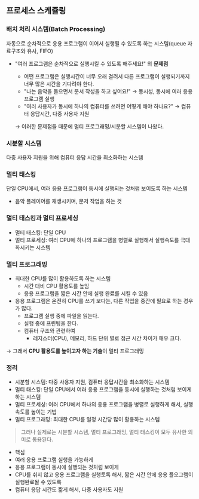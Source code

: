 ## 프로세스 스케쥴링

### 배치 처리 시스템(Batch Processing)

자동으로 순차적으로 응용 프로그램이 이어서 실행될 수 있도록 하는 시스템(queue 자료구조와 유사, FIFO)

- "여러 프로그램은 순차적으로 실행시킬 수 있도록 해주세요!" 의 **문제점**

  - 어떤 프로그램은 실행시간이 너무 오래 걸려서 다른 프로그램이 실행되기까지 너무 많은 시간을 기다려야 한다.
  - "나는 음악을 들으면서 문서 작성을 하고 싶어요!" → 동시성, 동시에 여러 응용 프로그램 실행
  - "여러 사용자가 동시에 하나의 컴퓨터를 쓰려면 어떻게 해야 하나요?" → 컴퓨터 응답시간, 다중 사용자 지원

  → 이러한 문제점들 때문에 멀티 프로그래밍/시분할 시스템이 나왔다.

### 시분할 시스템

다중 사용자 지원을 위해 컴퓨터 응답 시간을 최소화하는 시스템

### 멀티 태스킹

단일 CPU에서, 여러 응용 프로그램이 동시에 실행되는 것처럼 보이도록 하는 시스템

- 음악 플레이어를 재생시키며, 문저 작업을 하는 것

### 멀티 태스킹과 멀티 프로세싱

- 멀티 태스킹: 단일 CPU
- 멀티 프로세싱: 여러 CPU에 하나의 프로그램을 병렬로 실행해서 실행속도를 극대화시키는 시스템

### 멀티 프로그래밍

- 최대한 CPU를 많이 활용하도록 하는 시스템
  - 시간 대비 CPU 활용도를 높임
  - 응용 프로그램을 짧은 시간 안에 실행 완료를 시킬 수 있음
- 응용 프로그램은 온전히 CPU를 쓰기 보다는, 다른 작업을 중간에 필요로 하는 경우가 많다.
  - 프로그램 실행 중에 파일을 읽는다.
  - 실행 중에 프린팅을 한다.
  - 컴퓨터 구조와 관련하여
    - 레지스터(CPU), 메모리, 하드 단위 별로 접근 시간 차이가 매우 크다.

→ 그래서 **CPU 활용도를 높이고자 하는 기술**이 멀티 프로그래밍

### 정리

- 시분할 시스템: 다중 사용자 지원, 컴퓨터 응답시간을 최소화하는 시스템
- 멀티 태스킹: 단일 CPU에서 여러 응용 프로그램을 동시에 실행하는 것처럼 보이게 하는 시스템
- 멀티 프로세싱: 여러 CPU에서 하나의 응용 프로그램을 병렬로 실행하게 해서, 실행속도를 높이는 기법
- 멀티 프로그래밍: 최대한 CPU를 일정 시간당 많이 활용하는 시스템

> 그러나 실제로는 시분할 시스템, 멀티 프로그래밍, 멀티 태스킹이 모두 유사한 의미로 통용된다.

- 핵심
- 여러 응용 프로그램 실행을 가능하게
- 응용 프로그램이 동시에 실행되는 것처럼 보이게
- CPU를 쉬지 않고 응용 프로그램을 실행토록 해서, 짧은 시간 안에 응용 플오그램이 실행완료될 수 있도록
- 컴퓨터 응답 시간도 짧게 해서, 다중 사용자도 지원

